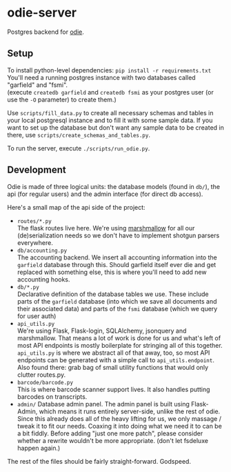 # odie-server #

Postgres backend for [odie](https://github.com/fsmi/odie-client).

## Setup ##

To install python-level dependencies: `pip install -r requirements.txt`  
You'll need a running postgres instance with two databases called "garfield" and "fsmi".  
(execute `createdb garfield` and `createdb fsmi` as your postgres user (or use the `-O` parameter) to create them.)

Use `scripts/fill_data.py` to create all necessary schemas and tables in your local postgresql instance and to fill it with some sample data.
If you want to set up the database but don't want any sample data to be created in there, use `scripts/create_schemas_and_tables.py`.

To run the server, execute `./scripts/run_odie.py`.

## Development ##

Odie is made of three logical units: the database models (found in `db/`), the api (for regular users) and the admin interface (for direct db access).

Here's a small map of the api side of the project:
* `routes/*.py`  
  The flask routes live here. We're using [marshmallow](http://marshmallow.readthedocs.org) for all our (de)serialization needs so we don't have to implement shotgun parsers everywhere.
* `db/accounting.py`  
  The accounting backend. We insert all accounting information into the `garfield` database through this. Should garfield itself ever die and get replaced with something else, this is where you'll need to add new accounting hooks.
* `db/*.py`  
  Declarative definition of the database tables we use. These include parts of the `garfield` database (into which we save all documents and their associated data) and parts of the `fsmi` database (which we query for user auth)
* `api_utils.py`  
  We're using Flask, Flask-login, SQLAlchemy, jsonquery and marshmallow. That means a lot of work is done for us and what's left of most API endpoints is mostly boilerplate for stringing all of this together. `api_utils.py` is where we abstract all of that away, too, so most API endpoints can be generated with a simple call to `api_utils.endpoint`. Also found there: grab bag of small utility functions that would only clutter routes.py.
* `barcode/barcode.py`  
  This is where barcode scanner support lives. It also handles putting barcodes on transcripts.
* `admin/`
  Database admin panel. The admin panel is built using Flask-Admin, which means it runs entirely server-side, unlike the rest of odie. Since this already does all of the heavy lifting for us, we only massage / tweak it to fit our needs. Coaxing it into doing what we need it to can be a bit fiddly. Before adding "just one more patch", please consider whether a rewrite wouldn't be more appropriate. (don't let fsdeluxe happen again.)

The rest of the files should be fairly straight-forward. Godspeed.

